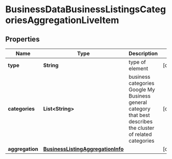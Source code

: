 

# BusinessDataBusinessListingsCategoriesAggregationLiveItem


## Properties

| Name | Type | Description | Notes |
|------------ | ------------- | ------------- | -------------|
|**type** | **String** | type of element |  [optional] |
|**categories** | **List&lt;String&gt;** | business categories Google My Business general category that best describes the cluster of related categories |  [optional] |
|**aggregation** | [**BusinessListingAggregationInfo**](BusinessListingAggregationInfo.md) |  |  [optional] |




